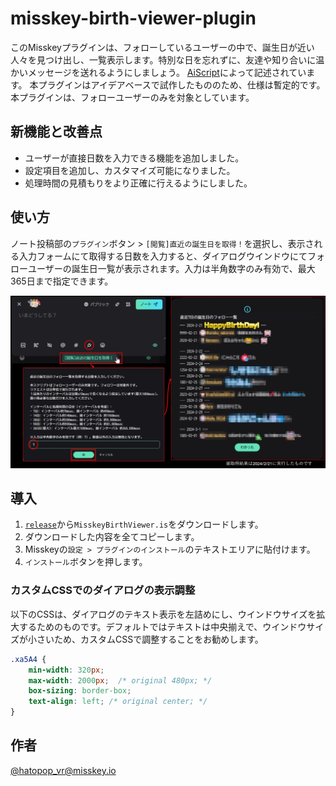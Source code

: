# misskey-birth-viewer-plugin
このMisskeyプラグインは、フォローしているユーザーの中で、誕生日が近い人々を見つけ出し、一覧表示します。特別な日を忘れずに、友達や知り合いに温かいメッセージを送れるようにしましょう。
[AiScript](https://github.com/syuilo/aiscript/tree/master)によって記述されています。
本プラグインはアイデアベースで試作したもののため、仕様は暫定的です。
本プラグインは、フォローユーザーのみを対象としています。

## 新機能と改善点
- ユーザーが直接日数を入力できる機能を追加しました。
- 設定項目を追加し、カスタマイズ可能になりました。
- 処理時間の見積もりをより正確に行えるようにしました。

## 使い方
ノート投稿部の`プラグイン`ボタン > `[閲覧]直近の誕生日を取得！`を選択し、表示される入力フォームにて取得する日数を入力すると、ダイアログウインドウにてフォローユーザーの誕生日一覧が表示されます。入力は半角数字のみ有効で、最大365日まで指定できます。

![image](images/image_001.jpg)

## 導入
1. [`release`](https://github.com/hatopopvr/misskey-birth-viewer-plugin/releases)から`MisskeyBirthViewer.is`をダウンロードします。
2. ダウンロードした内容を全てコピーします。
3. Misskeyの`設定 > プラグインのインストール`のテキストエリアに貼付けます。
4. `インストール`ボタンを押します。

###  カスタムCSSでのダイアログの表示調整
以下のCSSは、ダイアログのテキスト表示を左詰めにし、ウインドウサイズを拡大するためのものです。デフォルトではテキストは中央揃えで、ウインドウサイズが小さいため、カスタムCSSで調整することをお勧めします。
```css
.xa5A4 {
    min-width: 320px;
    max-width: 2000px;  /* original 480px; */
    box-sizing: border-box;
    text-align: left; /* original center; */
}
```

## 作者
[@hatopop_vr@misskey.io](https://misskey.io/@hatopop_vr)
